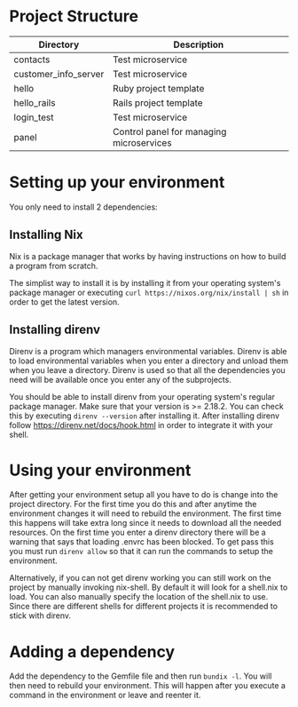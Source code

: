 # Project Structure
| Directory            | Description                              |
| -------------------- | ---------------------------------------- |
| contacts             | Test microservice                        |
| customer_info_server | Test microservice                        |
| hello                | Ruby project template                    |
| hello_rails          | Rails project template                   |
| login_test           | Test microservice                        |
| panel                | Control panel for managing microservices |

# Setting up your environment
You only need to install 2 dependencies:

## Installing Nix
Nix is a package manager that works by having instructions on how to build a program from scratch.

The simplist way to install it is by installing it from your operating system's package manager or executing `curl https://nixos.org/nix/install | sh` in order to get the latest version.

## Installing direnv
Direnv is a program which managers environmental variables. Direnv is able to load environmental variables when you enter a directory and unload them when you leave a directory. Direnv is used so that all the dependencies you need will be available once you enter any of the subprojects.

You should be able to install direnv from your operating system's regular package manager. Make sure that your version is >= 2.18.2. You can check this by executing `direnv --version` after installing it. After installing direnv follow https://direnv.net/docs/hook.html in order to integrate it with your shell.

# Using your environment
After getting your environment setup all you have to do is change into the project directory. For the first time you do this and after anytime the environment changes it will need to rebuild the environment. The first time this happens will take extra long since it needs to download all the needed resources. On the first time you enter a direnv directory there will be a warning that says that loading .envrc has been blocked. To get pass this you must run `direnv allow` so that it can run the commands to setup the environment.

Alternatively, if you can not get direnv working you can still work on the project by manually invoking nix-shell. By default it will look for a shell.nix to load. You can also manually specify the location of the shell.nix to use. Since there are different shells for different projects it is recommended to stick with direnv.

# Adding a dependency
Add the dependency to the Gemfile file and then run `bundix -l`. You will then need to rebuild your environment. This will happen after you execute a command in the environment or leave and reenter it.
